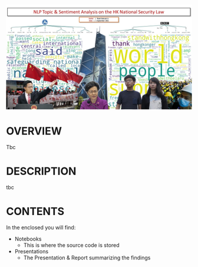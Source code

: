 ![alt text](https://github.com/sobcza11/NLP_HK_Security_Law/blob/main/_supporting/READ%20ME_HK.jpg)
# OVERVIEW
Tbc

# DESCRIPTION
tbc

# CONTENTS
In the enclosed you will find:
   * Notebooks
     * This is where the source code is stored
   * Presentations
     * The Presentation & Report summarizing the findings
